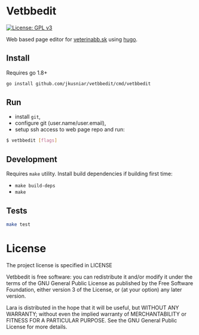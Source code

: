 # Vetbbedit

[![License: GPL v3](https://img.shields.io/badge/License-GPL%20v3-blue.svg)](https://raw.githubusercontent.com/jkusniar/lara/master/LICENSE)

Web based page editor for [veterinabb.sk](http://veterinabb.sk) using [hugo](https://gohugo.io/).

## Install

Requires go 1.8+

```sh
go install github.com/jkusniar/vetbbedit/cmd/vetbbedit
```

## Run

* install `git`,
* configure git (user.name/user.email),
* setup ssh access to web page repo and run: 

```sh
$ vetbbedit [flags]
```

## Development

Requires `make` utility. Install build dependencies if building first time:

* `make build-deps`
* `make`

## Tests

```sh
make test
```

# License

The project license is specified in LICENSE

Vetbbedit is free software: you can redistribute it and/or modify
it under the terms of the GNU General Public License as published by
the Free Software Foundation, either version 3 of the License, or
(at your option) any later version.

Lara is distributed in the hope that it will be useful,
but WITHOUT ANY WARRANTY; without even the implied warranty of
MERCHANTABILITY or FITNESS FOR A PARTICULAR PURPOSE.  See the
GNU General Public License for more details.